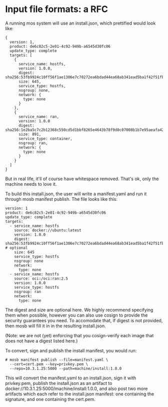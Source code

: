 # Input file formats: a RFC

A running mos system will use an install.json, which prettified would look
like:

```
{
  version: 1,
  product: de6c82c5-2e01-4c92-949b-a6545d30fc06
  update_type: complete
  targets: [
    {
      service_name: hostfs,
      version: 1.0.0,
      digest: sha256:53fb9924c10ff56f1ae1306e7c70272ea6bdad44ea68ab341ead5ba1f42f51fb,
      size: 645,
      service_type: hostfs,
      nsgroup: none,
      network: {
        type: none
      }
    },
    {
      service_name: ran,
      version: 1.0.0
      digest: sha256:1e2ba5c7c2b12368c550cd5d1bbf8265e4643b78f9d0c07008b1b7e95aeafa42,
      size: 891,
      service_type: container,
      nsgroup: ran,
      network: {
        type: none
      }
    }
  ]
}
```

But in real life, it'll of course have whitespace removed.  That's
ok, only the machine needs to love it.

To build this install.json, the user will write a manifest.yaml
and run it through mosb manifest publish.  The file looks like
this:

```
version: 1
product: de6c82c5-2e01-4c92-949b-a6545d30fc06
update_type: complete
targets:
  - service_name: hostfs
    source: docker://ubuntu:latest
    version: 1.0.0
    digest: sha256:53fb9924c10ff56f1ae1306e7c70272ea6bdad44ea68ab341ead5ba1f42f51fb  # optional
    size: 645
    service_type: hostfs
    nsgroup: none
    network:
      type: none
  - service_name: hostfs
    source: oci:/oci:ran:2.5
    version: 1.0.0
    service_type: hostfs
    nsgroup: ran
    network:
      type: none
```

The digest and size are optional here.  We highly recommend specifying
them when possible, however you can also use cosign to provide the
security guarantees you need.  To accomodate that, if digest
is not provided, then mosb will fill it in in the resulting install.json.

(Note: we are not (yet) enforcing that you cosign-verify each image
that does not have a digest listed here.)

To convert, sign and publish the install manifest, you would run:

```
# mosb manifest publish --file=manifest.yaml \
  --cert=cert.pem --key=privkey.pem \
  --repo=10.3.1.25:5000 --path=machine/install:1.0.0
```

This will convert the manifest.yaml to an install.json, sign it
with privkey.pem, publish the install.json as an artifact to
docker://10.3.1.25:5000/machine/install:1.0.0, and also post
two more artifacts which each refer to the install.json manifest:
one containing the signature, and one containing the cert.pem.
